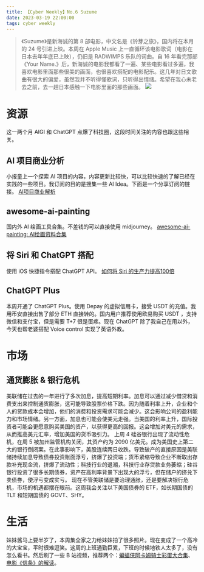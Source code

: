 ```yaml
---
title: 【Cyber Weekly】No.6 Suzume
date: 2023-03-19 22:00:00
tags: cyber weekly
---
```


> 《Suzume》是新海诚的第 8 部电影，中文名是《铃芽之旅》，国内将在本月的 24 号引进上映。本周在 Apple Music 上一直循环该电影歌词（电影在日本去年年底已上映），仍旧是 RADWIMPS 乐队的词曲。自 16 年看完那部《Your Name.》后，新海诚的电影我都看了一遍、某些电影看过多遍，我喜欢电影里面那些很美的画面，也很喜欢搭配的电影配乐。这几年对日文歌曲有很大的偏爱，虽然我并不听得懂歌词，只听得出情绪。希望在我心未老去之前，去一趟日本感触一下电影里面的那些画面。
![](https://orechou.oss-cn-shenzhen.aliyuncs.com/images/Suzume.jpg)


# 资源
这一两个月 AIGI 和 ChatGPT 点爆了科技圈，这段时间关注的内容也跟这些相关。

## AI 项目商业分析
小报童上一个探索 AI 项目的内容，内容更新比较快，可以比较快速的了解已经在实践的一些项目。我订阅的目的是搜集一些 AI Idea。下面是一个分享订阅的链接。
[AI项目商业解析](https://xiaobot.net/p/aiyanjiu?refer=f7f4c9b2-e755-451d-b069-8c7fe6e7abe7)

## awesome-ai-painting
国内外 AI 绘画工具合集。不差钱的可以直接使用 midjourney。
[awesome-ai-painting: AI绘画资料合集](https://github.com/hua1995116/awesome-ai-painting)

## 将 Siri 和 ChatGPT 搭配
使用 iOS 快捷指令搭配 ChatGPT API。
[如何将 Siri 的生产力提高100倍](https://yishi.zhubai.love/posts/2248495637429796864)

## ChatGPT Plus
本周开通了 ChatGPT Plus。使用 Depay 的虚拟信用卡，接受 USDT 的充值。我用币安直接出售了部分 ETH 直接转的。国内用户推荐使用欧易购买 USDT ，支持微信和支付宝，但是需要 T+7 很是蛋疼。现在 ChatGPT 除了我自己在用以外，今天也帮老婆搭配 Voice control 实现了英语外教。

# 市场
## 通货膨胀 & 银行危机
美联储在过去的一年进行了多次加息，提高短期利率。加息可以通过减少借贷和消费支出来控制通货膨胀，这可能导致股票价格下跌。因为随着利率上升，企业和个人的贷款成本会增加，他们的消费和投资需求可能会减少。这会影响公司的盈利能力和市场情绪。另一方面，加息也可能会使美元走强。当美国的利率上升，国际投资者可能会更愿意购买美国的资产，以获得更高的回报。这会增加对美元的需求，从而推高美元汇率，增加美国的货币吸引力。
上周 4 硅谷银行出现了流动性危机，在周 5 被加州监管机构关闭，其资产约为 2090 亿美元。成为美国史上第二大的银行倒闭案。在此事影响下，美股连续两日收跌。导致破产的直接原因是美联储持续加息导致债券投资账面浮亏，挤爆了投资端；货币紧缩导致企业不断取出存款补充现金流，挤爆了流动性；科技行业的退潮，科技行业存贷款业务萎缩；硅谷银行投资了很多长期债券，资产在高利率背景下出现大的浮亏，但在储户的挤兑下卖债券，使浮亏变成实亏。
现在不管美联储是要治理通胀，还是要解决银行危机，市场的机遇都摆在眼前。这周我会关注以下美国债券的 ETF，如长期国债的 TLT 和短期国债的 GOVT、SHY。

# 生活
妹妹酱马上要半岁了，本周集全家之力给妹妹拍了很多照片。现在变成了一个高冷的大宝宝，平时很难逗笑。这周的上班通勤巨累，下班的时候地铁人太多了，没有怎么看书。然后刷了一些 B 站视频，推荐两个：[蝙蝠侠阿卡姆骑士彩蛋大合集](https://www.bilibili.com/video/BV1qs4y1575F/?spm_id_from=333.999.0.0&vd_source=7f85fcba7c0908d955b14fab41c8efc4)、[电影《信条》的解读](https://www.bilibili.com/video/BV1pM41147xg/?spm_id_from=333.999.0.0&vd_source=7f85fcba7c0908d955b14fab41c8efc4)。
